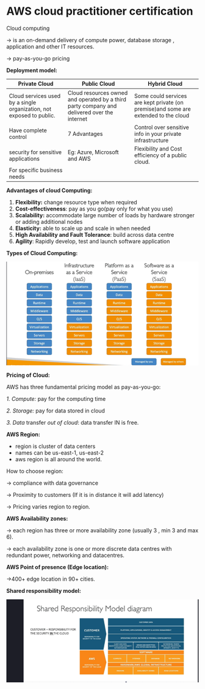 # AWS cloud practitioner certification

Cloud computing

→ is an on-demand delivery of compute power, database storage , application and other IT resources.

→ pay-as-you-go pricing

**Deployment model:**

| Private Cloud | Public Cloud | Hybrid Cloud |
| --- | --- | --- |
| Cloud services used by a single organization, not exposed to public. | Cloud resources owned and operated by a third party company and delivered over the internet | Some could services are kept private (on premise)and some are extended to the cloud  |
| Have complete control | 7 Advantages | Control over sensitive info in your private infrastructure |
| security for sensitive applications | Eg: Azure, Microsoft and AWS | Flexibility and Cost efficiency of a public cloud. |
| For specific business needs |  |  |

**Advantages of cloud Computing:**

1. **Flexibility:** change resource type when required
2. **Cost-effectiveness**: pay as you go(pay only for what you use)
3. **Scalability:** accommodate large number of loads by hardware stronger or adding additional nodes
4. **Elasticity:** able to scale up and scale in when needed
5. **High Availability and Fault Tolerance**: build across data centre
6. **Agility**: Rapidly develop, test and launch software application

**Types of Cloud Computing:**

![Types of cloud.png](https://github.com/sathyapriya-t/Notes/blob/f685261b7822b5f3cc853cc191593ad46fe0e64e/Cloud/AWS/resources/iass.png)

**Pricing of Cloud:**

AWS has three fundamental pricing model as pay-as-you-go:

*1. Compute:* pay for the computing time

*2. Storage:* pay for data stored in cloud

*3. Data* transfer *out of cloud*: data transfer IN is free.

**AWS Region:**

- region is cluster of data centers
- names can be us-east-1, us-east-2
- aws region is all around the world.

How to choose region:

→ compliance with data governance

→ Proximity to customers (If it is in distance it will add latency)

→ Pricing varies region to region.

**AWS Availability zones:**

→ each region has three or more availability zone (usually 3 , min 3 and max 6).

→ each availability zone is one or more discrete data centres with redundant power, networking and datacentres.

**AWS Point of presence (Edge location):**

→400+ edge location in 90+ cities.

**Shared responsibility model:**

![sharedResponsibilityModel.png](https://github.com/sathyapriya-t/Notes/blob/f685261b7822b5f3cc853cc191593ad46fe0e64e/Cloud/AWS/resources/sharedResposibilityModel.png)

